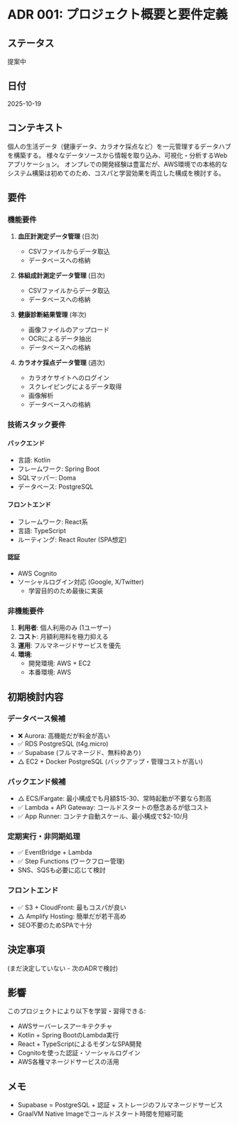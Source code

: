 # ADR 001: プロジェクト概要と要件定義

## ステータス
提案中

## 日付
2025-10-19

## コンテキスト

個人の生活データ（健康データ、カラオケ採点など）を一元管理するデータハブを構築する。
様々なデータソースから情報を取り込み、可視化・分析するWebアプリケーション。
オンプレでの開発経験は豊富だが、AWS環境での本格的なシステム構築は初めてのため、コスパと学習効果を両立した構成を検討する。

## 要件

### 機能要件

1. **血圧計測定データ管理** (日次)
   - CSVファイルからデータ取込
   - データベースへの格納

2. **体組成計測定データ管理** (日次)
   - CSVファイルからデータ取込
   - データベースへの格納

3. **健康診断結果管理** (年次)
   - 画像ファイルのアップロード
   - OCRによるデータ抽出
   - データベースへの格納

4. **カラオケ採点データ管理** (週次)
   - カラオケサイトへのログイン
   - スクレイピングによるデータ取得
   - 画像解析
   - データベースへの格納

### 技術スタック要件

#### バックエンド
- 言語: Kotlin
- フレームワーク: Spring Boot
- SQLマッパー: Doma
- データベース: PostgreSQL

#### フロントエンド
- フレームワーク: React系
- 言語: TypeScript
- ルーティング: React Router (SPA想定)

#### 認証
- AWS Cognito
- ソーシャルログイン対応 (Google, X/Twitter)
  - 学習目的のため最後に実装

### 非機能要件

1. **利用者**: 個人利用のみ (1ユーザー)
2. **コスト**: 月額利用料を極力抑える
3. **運用**: フルマネージドサービスを優先
4. **環境**:
   - 開発環境: AWS + EC2
   - 本番環境: AWS

## 初期検討内容

### データベース候補
- ❌ Aurora: 高機能だが料金が高い
- ✅ RDS PostgreSQL (t4g.micro)
- ✅ Supabase (フルマネージド、無料枠あり)
- △ EC2 + Docker PostgreSQL (バックアップ・管理コストが高い)

### バックエンド候補
- △ ECS/Fargate: 最小構成でも月額$15-30、常時起動が不要なら割高
- ✅ Lambda + API Gateway: コールドスタートの懸念あるが低コスト
- ✅ App Runner: コンテナ自動スケール、最小構成で$2-10/月

### 定期実行・非同期処理
- ✅ EventBridge + Lambda
- ✅ Step Functions (ワークフロー管理)
- SNS、SQSも必要に応じて検討

### フロントエンド
- ✅ S3 + CloudFront: 最もコスパが良い
- △ Amplify Hosting: 簡単だが若干高め
- SEO不要のためSPAで十分

## 決定事項

(まだ決定していない - 次のADRで検討)

## 影響

このプロジェクトにより以下を学習・習得できる:
- AWSサーバーレスアーキテクチャ
- Kotlin + Spring BootのLambda実行
- React + TypeScriptによるモダンなSPA開発
- Cognitoを使った認証・ソーシャルログイン
- AWS各種マネージドサービスの活用

## メモ

- Supabase = PostgreSQL + 認証 + ストレージのフルマネージドサービス
- GraalVM Native Imageでコールドスタート時間を短縮可能
